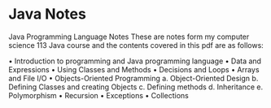# Java Notes
Java Programming Language Notes 
These are notes form my computer science 113 Java course and the contents covered in this pdf are as follows:

• Introduction to programming and Java programming language
• Data and Expressions
• Using Classes and Methods
• Decisions and Loops
• Arrays and File I/O
• Objects-Oriented Programming
    a. Object-Oriented Design 
    b. Defining Classes and creating Objects
    c. Defining methods
    d. Inheritance
    e. Polymorphism
• Recursion
• Exceptions
• Collections
